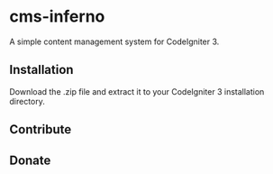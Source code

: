 # cms-inferno

A simple content management system for CodeIgniter 3.

## Installation

Download the .zip file and extract it to your CodeIgniter 3 installation directory.

## Contribute

## Donate
